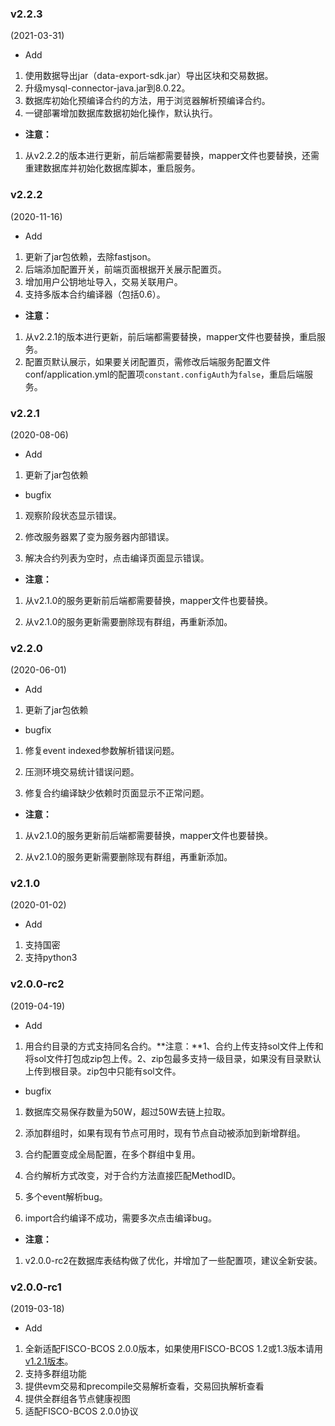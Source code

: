 ### v2.2.3

(2021-03-31)

- Add

1. 使用数据导出jar（data-export-sdk.jar）导出区块和交易数据。
2. 升级mysql-connector-java.jar到8.0.22。
3. 数据库初始化预编译合约的方法，用于浏览器解析预编译合约。
4. 一键部署增加数据库数据初始化操作，默认执行。

- **注意：**

1. 从v2.2.2的版本进行更新，前后端都需要替换，mapper文件也要替换，还需重建数据库并初始化数据库脚本，重启服务。

### v2.2.2

(2020-11-16)

- Add

1. 更新了jar包依赖，去除fastjson。
2. 后端添加配置开关，前端页面根据开关展示配置页。
3. 增加用户公钥地址导入，交易关联用户。
4. 支持多版本合约编译器（包括0.6）。

- **注意：**

1. 从v2.2.1的版本进行更新，前后端都需要替换，mapper文件也要替换，重启服务。
2. 配置页默认展示，如果要关闭配置页，需修改后端服务配置文件conf/application.yml的配置项`constant.configAuth`为`false`，重启后端服务。

### v2.2.1

(2020-08-06)

- Add

1. 更新了jar包依赖


- bugfix

1. 观察阶段状态显示错误。

2. 修改服务器累了变为服务器内部错误。

3. 解决合约列表为空时，点击编译页面显示错误。

- **注意：**

1. 从v2.1.0的服务更新前后端都需要替换，mapper文件也要替换。

2. 从v2.1.0的服务更新需要删除现有群组，再重新添加。


### v2.2.0

(2020-06-01)

- Add

1. 更新了jar包依赖


- bugfix

1. 修复event indexed参数解析错误问题。

2. 压测环境交易统计错误问题。

3. 修复合约编译缺少依赖时页面显示不正常问题。

- **注意：**

1. 从v2.1.0的服务更新前后端都需要替换，mapper文件也要替换。

2. 从v2.1.0的服务更新需要删除现有群组，再重新添加。


### v2.1.0

(2020-01-02)

- Add

1. 支持国密
1. 支持python3

### v2.0.0-rc2

(2019-04-19)

- Add

1. 用合约目录的方式支持同名合约。**注意：**1、合约上传支持sol文件上传和将sol文件打包成zip包上传。2、zip包最多支持一级目录，如果没有目录默认上传到根目录。zip包中只能有sol文件。


- bugfix

1. 数据库交易保存数量为50W，超过50W去链上拉取。

2. 添加群组时，如果有现有节点可用时，现有节点自动被添加到新增群组。

3. 合约配置变成全局配置，在多个群组中复用。

4. 合约解析方式改变，对于合约方法直接匹配MethodID。

5. 多个event解析bug。

6. import合约编译不成功，需要多次点击编译bug。


- **注意：**

1. v2.0.0-rc2在数据库表结构做了优化，并增加了一些配置项，建议全新安装。

   

### v2.0.0-rc1

(2019-03-18)

- Add

1. 全新适配FISCO-BCOS 2.0.0版本，如果使用FISCO-BCOS 1.2或1.3版本请用[v1.2.1版本](https://github.com/FISCO-BCOS/fisco-bcos-browser/releases/tag/v1.2.1)。
2. 支持多群组功能
3. 提供evm交易和precompile交易解析查看，交易回执解析查看
4. 提供全群组各节点健康视图
5. 适配FISCO-BCOS 2.0.0协议
